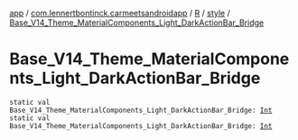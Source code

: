 [app](../../../index.md) / [com.lennertbontinck.carmeetsandroidapp](../../index.md) / [R](../index.md) / [style](index.md) / [Base_V14_Theme_MaterialComponents_Light_DarkActionBar_Bridge](./-base_-v14_-theme_-material-components_-light_-dark-action-bar_-bridge.md)

# Base_V14_Theme_MaterialComponents_Light_DarkActionBar_Bridge

`static val Base_V14_Theme_MaterialComponents_Light_DarkActionBar_Bridge: `[`Int`](https://kotlinlang.org/api/latest/jvm/stdlib/kotlin/-int/index.html)
`static val Base_V14_Theme_MaterialComponents_Light_DarkActionBar_Bridge: `[`Int`](https://kotlinlang.org/api/latest/jvm/stdlib/kotlin/-int/index.html)